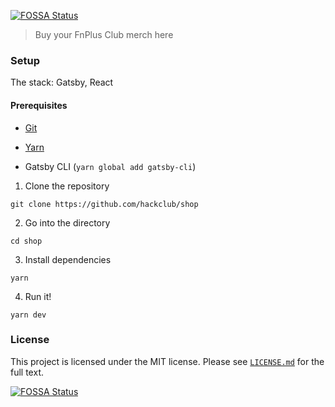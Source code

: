 [![FOSSA Status](https://app.fossa.io/api/projects/git%2Bgithub.com%2Ffnplus%2Fshop.svg?type=shield)](https://app.fossa.io/projects/git%2Bgithub.com%2Ffnplus%2Fshop?ref=badge_shield)

> Buy your FnPlus Club merch here

### Setup

The stack: Gatsby, React

#### Prerequisites

- [Git](https://git-scm.com/downloads)

- [Yarn](https://yarnpkg.com/en/docs/install)

- Gatsby CLI (`yarn global add gatsby-cli`)
1. Clone the repository

```
git clone https://github.com/hackclub/shop
```

2. Go into the directory

```
cd shop
```

3. Install dependencies

```
yarn
```

4. Run it!

```
yarn dev
```

### License

This project is licensed under the MIT license. Please see [`LICENSE.md`](LICENSE.md) for the full text.


[![FOSSA Status](https://app.fossa.io/api/projects/git%2Bgithub.com%2Ffnplus%2Fshop.svg?type=large)](https://app.fossa.io/projects/git%2Bgithub.com%2Ffnplus%2Fshop?ref=badge_large)